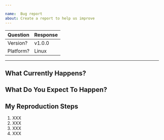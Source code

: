 ```yaml
---

name:  Bug report
about: Create a report to help us improve
---
```


<!--
  --- IMPORTANT ---
  This is a template for a bug report! If you want to submit a feature request,
  please paste this link into your browser and follow the instructions there.

  https://github.com/jbowns/toothless/issues/new?template=FEATURE_REQUEST.md
  -----------------
-->

<!--
  Hi there!

  Thanks for considering to file a bug with Toothless. Please take a moment to
  answer the basic questions listed in this template. If there is no need for
  certain fields or sections, please delete those headers before submitting. We
  know not all tickets require those steps. Otherwise, please try to be as
  detailed as possible.

  Thanks!
-->

| Question         | Response    |
| ---------------- | ----------- |
| Version?         | v1.0.0      |
| Platform?        | Linux       |

---

## What Currently Happens?

<!--
  Describe what happens.
-->

## What Do You Expect To Happen?

<!--
  Describe what you expect to happen differently.
-->

## My Reproduction Steps

<!--
  Please specify the exact steps you took for this bug to occur. Provide as much
  detail as possible so we're able to reproduce these steps.
-->

1. XXX
1. XXX
1. XXX
1. XXX


<!-- DO NOT MODIFY BELOW THIS LINE -->
<!-- ----------------------------- -->
<!-- TOOTHLESS_BUG -->

